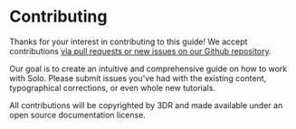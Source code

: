 # Contributing

Thanks for your interest in contributing to this guide! We accept contributions [via pull requests or new issues on our Github repository](https://github.com/3drobotics/solodevguide).

Our goal is to create an intuitive and comprehensive guide on how to work with Solo. Please submit issues you've had with the existing content, typographical corrections, or even whole new tutorials. 

All contributions will be copyrighted by 3DR and made available under an open source documentation license.
